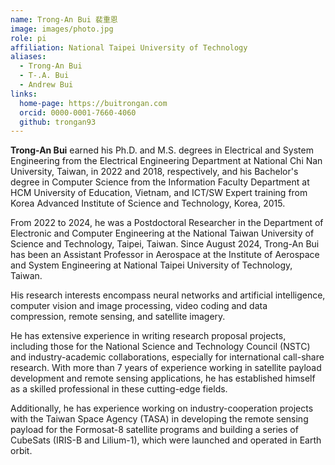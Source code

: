 ```yaml
---
name: Trong-An Bui 裴重恩
image: images/photo.jpg
role: pi
affiliation: National Taipei University of Technology
aliases:
  - Trong-An Bui
  - T-.A. Bui
  - Andrew Bui
links:
  home-page: https://buitrongan.com
  orcid: 0000-0001-7660-4060
  github: trongan93
---
```


**Trong-An Bui** earned his Ph.D. and M.S. degrees in Electrical and System Engineering from the Electrical Engineering Department at National Chi Nan University, Taiwan, in 2022 and 2018, respectively, and his Bachelor's degree in Computer Science from the Information Faculty Department at HCM University of Education, Vietnam, and ICT/SW Expert training from Korea Advanced Institute of Science and Technology, Korea, 2015.

From 2022 to 2024, he was a Postdoctoral Researcher in the Department of Electronic and Computer Engineering at the National Taiwan University of Science and Technology, Taipei, Taiwan. Since August 2024, Trong-An Bui has been an Assistant Professor in Aerospace at the Institute of Aerospace and System Engineering at National Taipei University of Technology, Taiwan.

His research interests encompass neural networks and artificial intelligence, computer vision and image processing, video coding and data compression, remote sensing, and satellite imagery.

He has extensive experience in writing research proposal projects, including those for the National Science and Technology Council (NSTC) and industry-academic collaborations, especially for international call-share research. With more than 7 years of experience working in satellite payload development and remote sensing applications, he has established himself as a skilled professional in these cutting-edge fields.

Additionally, he has experience working on industry-cooperation projects with the Taiwan Space Agency (TASA) in developing the remote sensing payload for the Formosat-8 satellite programs and building a series of CubeSats (IRIS-B and Lilium-1), which were launched and operated in Earth orbit.
